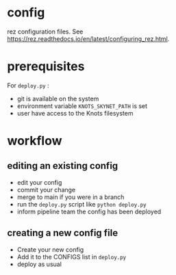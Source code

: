 # config

rez configuration files. See https://rez.readthedocs.io/en/latest/configuring_rez.html.

# prerequisites

For `deploy.py` :

- git is available on the system
- environment variable `KNOTS_SKYNET_PATH` is set
- user have access to the Knots filesystem

# workflow

## editing an existing config

- edit your config  
- commit your change
- merge to main if you were in a branch
- run the `deploy.py` script like `python deploy.py`
- inform pipeline team the config has been deployed

## creating a new config file

- Create your new config
- Add it to the CONFIGS list in `deploy.py`
- deploy as usual